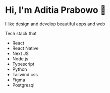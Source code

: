# Hi, I'm Aditia Prabowo 👋

I like design and develop beautiful apps and web

Tech stack that
* React
* React Native
* Next JS
* Node.js
* Typescript
* Python
* Tailwind css
* Figma
* Postgresql
